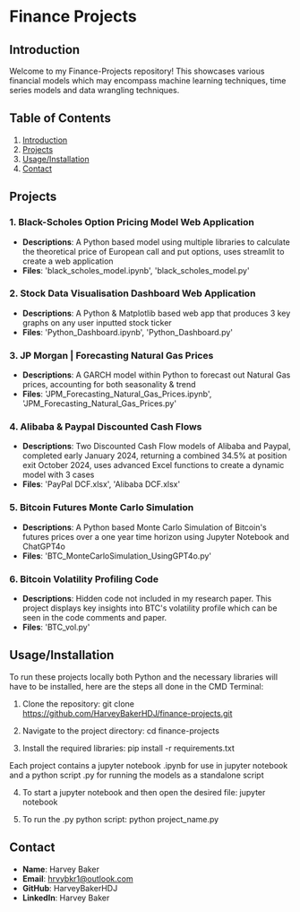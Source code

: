 # Finance Projects
## Introduction

Welcome to my Finance-Projects repository! 
This showcases various financial models which may encompass machine learning techniques, 
time series models and data wrangling techniques.

## Table of Contents
 1. [Introduction](#introduction)
 2. [Projects](#projects)
 3. [Usage/Installation](#usage/installation)
 4. [Contact](#contact)

## Projects

### 1. Black-Scholes Option Pricing Model Web Application 
- **Descriptions**: A Python based model using multiple libraries to calculate the theoretical price of European call and put options, uses streamlit to create a web application
- **Files**: 'black_scholes_model.ipynb', 'black_scholes_model.py'

### 2. Stock Data Visualisation Dashboard Web Application 
- **Descriptions**: A Python & Matplotlib based web app that produces 3 key graphs on any user inputted stock ticker
- **Files**: 'Python_Dashboard.ipynb', 'Python_Dashboard.py'

### 3. JP Morgan | Forecasting Natural Gas Prices  
- **Descriptions**: A GARCH model within Python to forecast out Natural Gas prices, accounting for both seasonality & trend 
- **Files**: 'JPM_Forecasting_Natural_Gas_Prices.ipynb', 'JPM_Forecasting_Natural_Gas_Prices.py'

### 4. Alibaba & Paypal Discounted Cash Flows
- **Descriptions**: Two Discounted Cash Flow models of Alibaba and Paypal, completed early January 2024, returning a combined 34.5% at position exit October 2024, uses advanced Excel functions to create a dynamic model with 3 cases  
- **Files**: 'PayPal DCF.xlsx', 'Alibaba DCF.xlsx'

### 5. Bitcoin Futures Monte Carlo Simulation
- **Descriptions**: A Python based Monte Carlo Simulation of Bitcoin's futures prices over a one year time horizon using Jupyter Notebook and ChatGPT4o
- **Files**: 'BTC_MonteCarloSimulation_UsingGPT4o.py'

### 6. Bitcoin Volatility Profiling Code
- **Descriptions**: Hidden code not included in my research paper. This project displays key insights into BTC's volatility profile which can be seen in the code comments and paper.
- **Files**: 'BTC_vol.py'

## Usage/Installation

To run these projects locally both Python and the necessary libraries will have to be installed, here are the steps all done in the CMD Terminal:

1. Clone the repository:
    git clone https://github.com/HarveyBakerHDJ/finance-projects.git

2. Navigate to the project directory:
    cd finance-projects

3. Install the required libraries:
    pip install -r requirements.txt

Each project contains a jupyter notebook .ipynb for use in jupyter notebook and a python script .py for running the models as a standalone script

4. To start a jupyter notebook and then open the desired file:
    jupyter notebook

5. To run the .py python script:
    python project_name.py

## Contact

- **Name**: Harvey Baker
- **Email**: hrvybkr1@outlook.com
- **GitHub**: HarveyBakerHDJ
- **LinkedIn**: Harvey Baker
